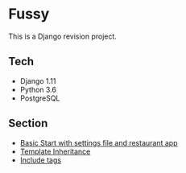 # Fussy
This is a Django revision project.

## Tech
- Django 1.11
- Python 3.6
- PostgreSQL

## Section
- [Basic Start with settings file and restaurant app](https://github.com/SaurabhJ86/Fussy/tree/f99c79cff5e6ae2467751cf2bfb527c8d2a3f22a)
- [Template Inheritance](https://github.com/SaurabhJ86/Fussy/tree/d791e695b20746f2eb138fe0b82955c8f85a2b20)
- [Include tags](https://github.com/SaurabhJ86/Fussy/tree/1df9ab8f16a4b2169a5fbd81c7da085d7d534180)
